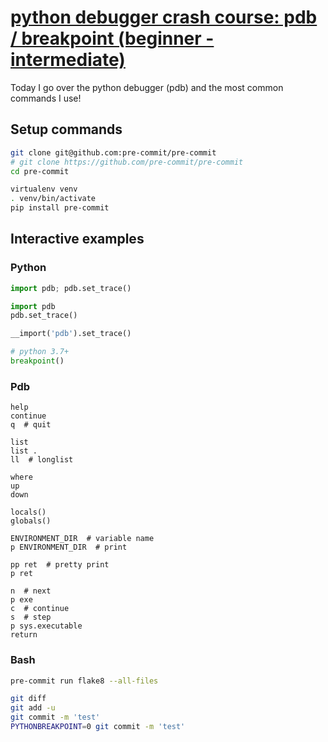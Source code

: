 # [python debugger crash course: pdb / breakpoint (beginner - intermediate)](https://youtu.be/0LPuG825eAk)

Today I go over the python debugger (pdb) and the most common commands I use!

## Setup commands

```bash
git clone git@github.com:pre-commit/pre-commit
# git clone https://github.com/pre-commit/pre-commit
cd pre-commit

virtualenv venv
. venv/bin/activate
pip install pre-commit
```

## Interactive examples

### Python

```python
import pdb; pdb.set_trace()

import pdb
pdb.set_trace()

__import('pdb').set_trace()

# python 3.7+
breakpoint()
```

### Pdb

```console
help
continue
q  # quit

list
list .
ll  # longlist

where
up
down

locals()
globals()

ENVIRONMENT_DIR  # variable name
p ENVIRONMENT_DIR  # print

pp ret  # pretty print
p ret

n  # next
p exe
c  # continue
s  # step
p sys.executable
return
```

### Bash

```bash
pre-commit run flake8 --all-files

git diff
git add -u
git commit -m 'test'
PYTHONBREAKPOINT=0 git commit -m 'test'
```
